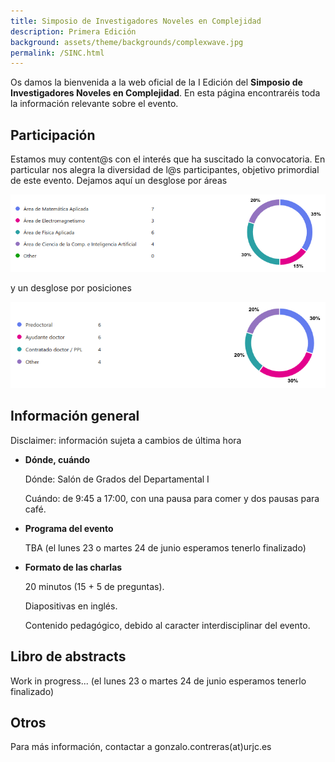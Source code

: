 ```yaml
---
title: Simposio de Investigadores Noveles en Complejidad
description: Primera Edición
background: assets/theme/backgrounds/complexwave.jpg
permalink: /SINC.html
---
```


Os damos la bienvenida a la web oficial de la I Edición del <b>Simposio de Investigadores Noveles en Complejidad</b>. En esta página encontraréis toda la información relevante sobre el evento.

## Participación

Estamos muy content@s con el interés que ha suscitado la convocatoria. En particular nos alegra la diversidad de l@s participantes, objetivo primordial de este evento. Dejamos aquí un desglose por áreas

![Image](/assets/theme/images/SINC/participacion_areas.png)

y un desglose por posiciones

![Image](/assets/theme/images/SINC/participacion_etapas.png)



## Información general

Disclaimer: información sujeta a cambios de última hora

- **Dónde, cuándo**
    
    Dónde: Salón de Grados del Departamental I

    Cuándo: de 9:45 a 17:00, con una pausa para comer y dos pausas para café.
    
- **Programa del evento**

    TBA (el lunes 23 o martes 24 de junio esperamos tenerlo finalizado)
    
- **Formato de las charlas**
    
    20 minutos (15 + 5 de preguntas). 

    Diapositivas en inglés.

    Contenido pedagógico, debido al caracter interdisciplinar del evento.
    


## Libro de abstracts

Work in progress... (el lunes 23 o martes 24 de junio esperamos tenerlo finalizado)


## Otros

Para más información, contactar a gonzalo.contreras(at)urjc.es
